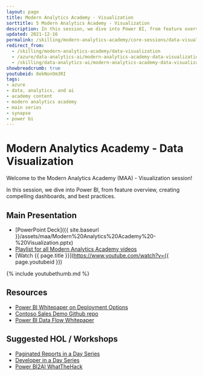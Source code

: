 ```yaml
---
layout: page
title: Modern Analytics Academy - Visualization
sorttitle: 5 Modern Analytics Academy - Visualization
description: In this session, we dive into Power BI, from feature overview, creating compelling dashboards, and best practices.
updated: 2021-12-16
permalink: /skilling/modern-analytics-academy/core-sessions/data-visualization
redirect_from:
  - /skilling/modern-analytics-academy/data-visualization
  - /azure/data-analytics-ai/modern-analytics-academy-data-visualization
  - /skilling/data-analytics-ai/modern-analytics-academy-data-visualization
showbreadcrumb: true
youtubeid: 8ekNonOm3RI
tags: 
- azure
- data, analytics, and ai
- academy content
- modern analytics academy
- main series
- synapse
- power bi
---
```


# Modern Analytics Academy - Data Visualization

Welcome to the Modern Analytics Academy (MAA) - Visualization session!

In this session, we dive into Power BI, from feature overview, creating compelling dashboards, and best practices.

## Main Presentation

* [PowerPoint Deck]({{ site.baseurl }}/assets/maa/Modern%20Analytics%20Academy%20-%20Visualization.pptx)
* [Playlist for all Modern Analytics Academy videos](https://www.youtube.com/playlist?list=PL8_VXqhvJI9DtxeuFmmQ0V6Z_zL0MXnnI)
* [Watch {{ page.title }}](https://www.youtube.com/watch?v={{ page.youtubeid }})

{% include youtubethumb.md 
%}

## Resources

* [Power BI Whitepaper on Deployment Options](https://aka.ms/PBIEnterpriseDeploymentWP)
* [Contoso Sales Demo Github repo](https://github.com/microsoft/Power-BI-Embedded-Contoso-Sales-Demo)
* [Power BI Data Flow Whitepaper](https://go.microsoft.com/fwlink/?linkid=2011419&clcid=0x409)

## Suggested HOL / Workshops

* [Paginated Reports in a Day Series](https://docs.microsoft.com/en-us/power-bi/learning-catalog/paginated-reports-online-course)
* [Developer in a Day Series](https://docs.microsoft.com/en-us/power-bi/learning-catalog/developer-online-course)
* [Power BI2AI WhatTheHack](https://github.com/microsoft/WhatTheHack/blob/master/018-BI2AI/README.md)

